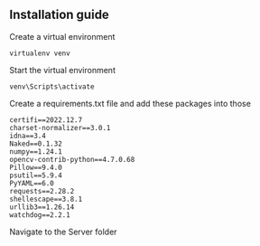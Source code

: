 ## Installation guide 

Create a virtual environment 

```
virtualenv venv
```

Start the virtual environment 

```
venv\Scripts\activate
```

Create a requirements.txt file and add these packages into those 

```
certifi==2022.12.7
charset-normalizer==3.0.1
idna==3.4
Naked==0.1.32
numpy==1.24.1
opencv-contrib-python==4.7.0.68
Pillow==9.4.0
psutil==5.9.4
PyYAML==6.0
requests==2.28.2
shellescape==3.8.1
urllib3==1.26.14
watchdog==2.2.1
```

Navigate to the Server folder 

